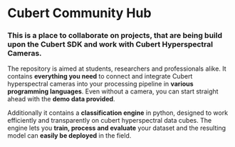 # Cubert Community Hub
### This is a place to collaborate on projects, that are being build upon the Cubert SDK and work with Cubert Hyperspectral Cameras. 

The repository is aimed at students, researchers and professionals alike. It contains __everything you need__ to connect and integrate Cubert hyperspectral cameras into your processing pipeline in __various programming languages__. Even without a camera, you can start straight ahead with the __demo data provided__. 

Additionally it contains a __classification engine__ in python, designed to work efficiently and transparently on cubert hyperspectral data cubes. The engine lets you __train, process and evaluate__ your dataset and the resulting model can __easily be deployed__ in the field.  
